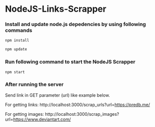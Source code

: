 # NodeJS-Links-Scrapper

### Install and update node.js depedencies by using following commands
```sh
npm install

npm update
```

### Run following command to start the NodeJS Scrapper
```sh
npm start
```

### After running the server

Send link in GET parameter (url) like example below.

For getting links: http://localhost:3000/scrap_urls?url=https://predb.me/

For getting images: http://localhost:3000/scrap_images?url=https://www.deviantart.com/